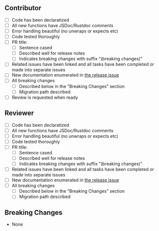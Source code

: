 ## Contributor

- [ ] Code has been declaratized
- [ ] All new functions have JSDoc/Rustdoc comments
- [ ] Error handling beautiful (no unwraps or expects etc)
- [ ] Code tested thoroughly
- [ ] PR title:
    - [ ] Sentence cased
    - [ ] Described well for release notes
    - [ ] Indicates breaking changes with suffix "(breaking changes)"
- [ ] Related issues have been linked and all tasks have been completed or made into separate issues
- [ ] New documentation enumerated in [the release issue](https://github.com/demergent-labs/azle/issues/2053)
- [ ] All breaking changes
    - [ ] Described below in the "Breaking Changes" section
    - [ ] Migration path described
- [ ] Review is requested when ready

## Reviewer

- [ ] Code has been declaratized
- [ ] All new functions have JSDoc/Rustdoc comments
- [ ] Error handling beautiful (no unwraps or expects etc)
- [ ] Code tested thoroughly
- [ ] PR title:
    - [ ] Sentence cased
    - [ ] Described well for release notes
    - [ ] Indicates breaking changes with suffix "(breaking changes)"
- [ ] Related issues have been linked and all tasks have been completed or made into separate issues
- [ ] New documentation enumerated in [the release issue](https://github.com/demergent-labs/azle/issues/2053)
- [ ] All breaking changes
    - [ ] Described below in the "Breaking Changes" section
    - [ ] Migration path described

## Breaking Changes

- None
